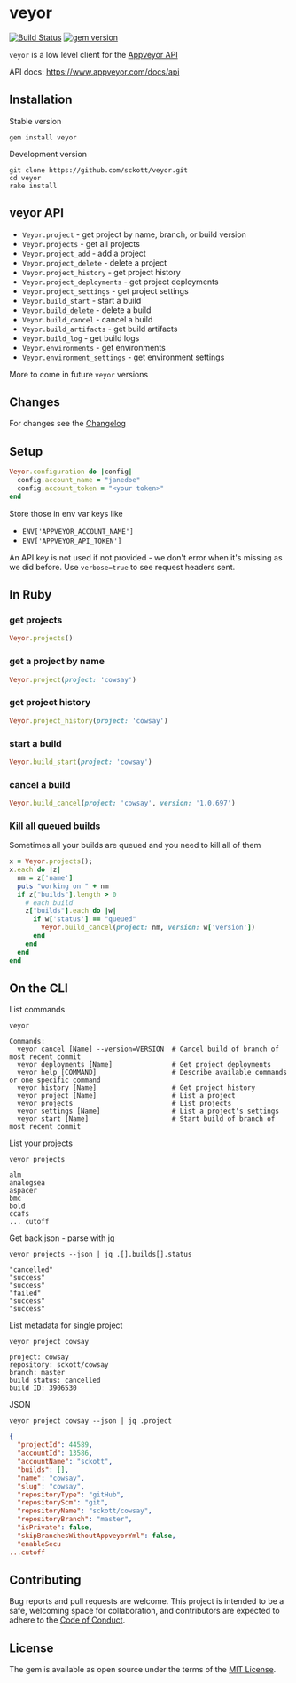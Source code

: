 veyor
=====

[![Build Status](https://travis-ci.org/sckott/veyor.svg?branch=master)](https://travis-ci.org/sckott/veyor)
[![gem version](https://img.shields.io/gem/v/veyor.svg)](https://rubygems.org/gems/veyor)

`veyor` is a low level client for the [Appveyor API](https://www.appveyor.com/docs/api)

API docs: <https://www.appveyor.com/docs/api>

## Installation

Stable version

```
gem install veyor
```

Development version

```
git clone https://github.com/sckott/veyor.git
cd veyor
rake install
```

## veyor API

* `Veyor.project` - get project by name, branch, or build version
* `Veyor.projects` - get all projects
* `Veyor.project_add` - add a project
* `Veyor.project_delete` - delete a project
* `Veyor.project_history` - get project history
* `Veyor.project_deployments` - get project deployments
* `Veyor.project_settings` - get project settings
* `Veyor.build_start` - start a build
* `Veyor.build_delete` - delete a build
* `Veyor.build_cancel` - cancel a build
* `Veyor.build_artifacts` - get build artifacts
* `Veyor.build_log` - get build logs
* `Veyor.environments` - get environments
* `Veyor.environment_settings` - get environment settings

More to come in future `veyor` versions

## Changes

For changes see the [Changelog](https://github.com/sckott/veyor/blob/master/CHANGELOG.md)

## Setup

```ruby
Veyor.configuration do |config|
  config.account_name = "janedoe"
  config.account_token = "<your token>"
end
```

Store those in env var keys like

* `ENV['APPVEYOR_ACCOUNT_NAME']`
* `ENV['APPVEYOR_API_TOKEN']`

An API key is not used if not provided - we don't error when it's missing as we did before. Use `verbose=true` to see request headers sent.

## In Ruby

### get projects

```ruby
Veyor.projects()
```

### get a project by name

```ruby
Veyor.project(project: 'cowsay')
```

### get project history

```ruby
Veyor.project_history(project: 'cowsay')
```

### start a build

```ruby
Veyor.build_start(project: 'cowsay')
```

### cancel a build

```ruby
Veyor.build_cancel(project: 'cowsay', version: '1.0.697')
```

### Kill all queued builds

Sometimes all your builds are queued and you need to kill all of them

```ruby
x = Veyor.projects();
x.each do |z|
  nm = z['name']
  puts "working on " + nm
  if z["builds"].length > 0
    # each build
    z["builds"].each do |w|
      if w['status'] == "queued"
        Veyor.build_cancel(project: nm, version: w['version'])
      end
    end
  end
end
```

## On the CLI

List commands

```
veyor
```

```
Commands:
  veyor cancel [Name] --version=VERSION  # Cancel build of branch of most recent commit
  veyor deployments [Name]               # Get project deployments
  veyor help [COMMAND]                   # Describe available commands or one specific command
  veyor history [Name]                   # Get project history
  veyor project [Name]                   # List a project
  veyor projects                         # List projects
  veyor settings [Name]                  # List a project's settings
  veyor start [Name]                     # Start build of branch of most recent commit
```

List your projects

```
veyor projects
```

```
alm
analogsea
aspacer
bmc
bold
ccafs
... cutoff
```

Get back json - parse with [jq](https://stedolan.github.io/jq/)

```
veyor projects --json | jq .[].builds[].status
```

```
"cancelled"
"success"
"success"
"failed"
"success"
"success"
```

List metadata for single project

```
veyor project cowsay
```

```
project: cowsay
repository: sckott/cowsay
branch: master
build status: cancelled
build ID: 3906530
```

JSON

```
veyor project cowsay --json | jq .project
```

```json
{
  "projectId": 44589,
  "accountId": 13586,
  "accountName": "sckott",
  "builds": [],
  "name": "cowsay",
  "slug": "cowsay",
  "repositoryType": "gitHub",
  "repositoryScm": "git",
  "repositoryName": "sckott/cowsay",
  "repositoryBranch": "master",
  "isPrivate": false,
  "skipBranchesWithoutAppveyorYml": false,
  "enableSecu
...cutoff
```

## Contributing

Bug reports and pull requests are welcome. This project is intended to be a safe, welcoming space for collaboration, and contributors are expected to adhere to the [Code of Conduct](https://github.com/sckott/veyor/blob/master/CONDUCT.md).


## License

The gem is available as open source under the terms of the [MIT License](http://opensource.org/licenses/MIT).
